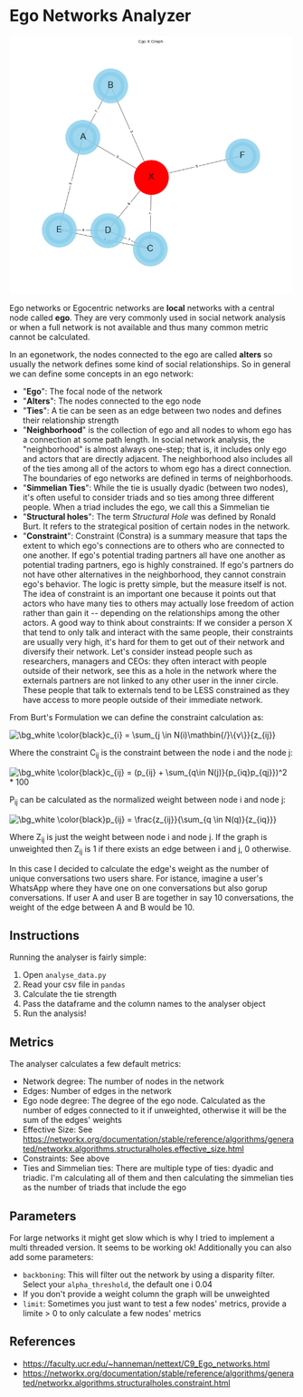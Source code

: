 # Ego Networks Analyzer
<img src="egonetwork_plot_new.png" alt="Example of an egonetwork" width="500"/>

Ego networks or Egocentric networks are **local** networks with a central node called **ego**.
They are very commonly used in social network analysis or when a full network is not available and thus many common metric cannot be calculated.

In an egonetwork, the nodes connected to the ego are called **alters** so usually the network defines some kind of social relationships.
So in general we can define some concepts  in an ego network:

- "**Ego**": The focal node of the network
- "**Alters**": The nodes connected to the ego node
- "**Ties**": A tie can be seen as an edge between two nodes and defines their relationship strength
- "**Neighborhood**" is the collection of ego and all nodes to whom ego has a connection at some path length. In social network analysis, the "neighborhood" is almost always one-step; that is, it includes only ego and actors that are directly adjacent. The neighborhood also includes all of the ties among all of the actors to whom ego has a direct connection. The boundaries of ego networks are defined in terms of neighborhoods.
- "**Simmelian Ties**": While the tie is usually dyadic (between two nodes), it's often useful to consider triads and so ties among three different people. When a triad includes the ego, we call this a Simmelian tie
- "**Structural holes**": The term _Structural Hole_ was defined by Ronald Burt. It refers to the strategical position of certain nodes in the network.
- "**Constraint**": Constraint (Constra) is a summary measure that taps the extent to which ego's connections are to others who are connected to one another. If ego's potential trading partners all have one another as potential trading partners, ego is highly constrained.  If ego's partners do not have other alternatives in the neighborhood, they cannot constrain ego's behavior.  The logic is pretty simple, but the measure itself is not. The idea of constraint is an important one because it points out that actors who have many ties to others may actually lose freedom of action rather than gain it -- depending on the relationships among the other actors.
A good way to think about constraints: If we consider a person X that tend to only talk and interact with the same people, their constraints are usually very high, it's hard for them to get out of their network and diversify their network. Let's consider instead people such as researchers, managers and CEOs: they often interact with people outside of their network, see this as a hole in the network where the externals partners are not linked to any other user in the inner circle. These people that talk to externals tend to be LESS constrained as they have access to more people outside of their immediate network.

From Burt's Formulation we can define the constraint calculation as:

<img src="https://latex.codecogs.com/png.image?\dpi{110}&space;\bg_white&space;\color{black}c_{i}&space;=&space;\sum_{j&space;\in&space;N(i)\mathbin{/}\{v\}}{z_{ij}}&space;" title="\bg_white \color{black}c_{i} = \sum_{j \in N(i)\mathbin{/}\{v\}}{z_{ij}} " />

Where the constraint C<sub>ij</sub> is the constraint between the node i and the node j:

<img src="https://latex.codecogs.com/png.image?\dpi{110}&space;\bg_white&space;\color{black}c_{ij}&space;=&space;(p_{ij}&space;&plus;&space;\sum_{q\in&space;N(j)}{p_{iq}p_{qj}})^2&space;*&space;100" title="\bg_white \color{black}c_{ij} = (p_{ij} + \sum_{q\in N(j)}{p_{iq}p_{qj}})^2 * 100" />

P<sub>ij</sub> can be calculated as the normalized weight between node i and node j:

<img src="https://latex.codecogs.com/png.image?\dpi{110}&space;\bg_white&space;\color{black}p_{ij}&space;=&space;\frac{z_{ij}}{\sum_{q&space;\in&space;N(q)}{z_{iq}}}&space;" title="\bg_white \color{black}p_{ij} = \frac{z_{ij}}{\sum_{q \in N(q)}{z_{iq}}} " />

Where Z<sub>ij</sub> is just the weight between node i and node j. If the graph is unweighted then Z<sub>ij</sub> is 1 if there exists an edge between i and j, 0 otherwise.

In this case I decided to calculate the edge's weight as the number of unique conversations two users share. For istance, imagine a user's WhatsApp where they have one on one conversations but also gorup conversations. If user A and user B are together in say 10 conversations, the weight of the edge between A and B would be 10.

## Instructions
Running the analyser is fairly simple:
1. Open `analyse_data.py`
2. Read your csv file in `pandas`
3. Calculate the tie strength
4. Pass the dataframe and the column names to the analyser object
5. Run the analysis!

## Metrics
The analyser calculates a few default metrics:
- Network degree: The number of nodes in the network
- Edges: Number of edges in the network
- Ego node degree: The degree of the ego node. Calculated as the number of edges connected to it if unweighted, otherwise it will be the sum of the edges' weights
- Effective Size: See https://networkx.org/documentation/stable/reference/algorithms/generated/networkx.algorithms.structuralholes.effective_size.html
- Constraints: See above
- Ties and Simmelian ties: There are multiple type of ties: dyadic and triadic. I'm calculating all of them and then calculating the simmelian ties as the number of triads that include the ego

## Parameters
For large networks it might get slow which is why I tried to implement a multi threaded version. It seems to be working ok!
Additionally you can also add some parameters:
- `backboning`: This will filter out the network by using a disparity filter. Select your `alpha_threshold`, the default one i 0.04
- If you don't provide a weight column the graph will be unweighted
- `limit`: Sometimes you just want to test a few nodes' metrics, provide a limite > 0 to only calculate a few nodes' metrics

## References
- https://faculty.ucr.edu/~hanneman/nettext/C9_Ego_networks.html
- https://networkx.org/documentation/stable/reference/algorithms/generated/networkx.algorithms.structuralholes.constraint.html
